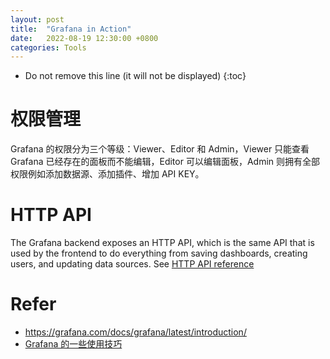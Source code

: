 ```yaml
---
layout: post
title:  "Grafana in Action"
date:   2022-08-19 12:30:00 +0800
categories: Tools
---
```


* Do not remove this line (it will not be displayed)
{:toc}


# 权限管理

Grafana 的权限分为三个等级：Viewer、Editor 和 Admin，Viewer 只能查看 Grafana 已经存在的面板而不能编辑，Editor 可以编辑面板，Admin 则拥有全部权限例如添加数据源、添加插件、增加 API KEY。



# HTTP API

The Grafana backend exposes an HTTP API, which is the same API that is used by the frontend to do everything from saving dashboards, creating users, and updating data sources. See [HTTP API reference](https://grafana.com/docs/grafana/latest/developers/http_api/)




# Refer

* https://grafana.com/docs/grafana/latest/introduction/
* [Grafana 的一些使用技巧](https://zhuanlan.zhihu.com/p/34005738)








